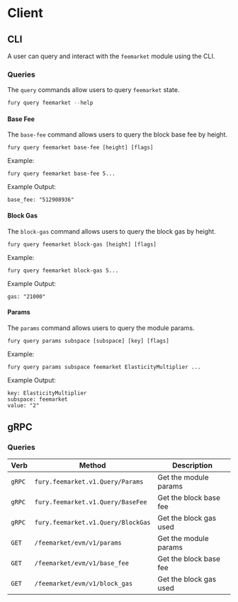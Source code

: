<!--
order: 8 -->

# Client

## CLI

A user can query and interact with the `feemarket` module using the CLI.

### Queries

The `query` commands allow users to query `feemarket` state.

```go
fury query feemarket --help
```

#### Base Fee

The `base-fee` command allows users to query the block base fee by height.

```
fury query feemarket base-fee [height] [flags]
```

Example:

```
fury query feemarket base-fee 5...
```

Example Output:

```
base_fee: "512908936"
```

#### Block Gas

The `block-gas` command allows users to query the block gas by height.

```
fury query feemarket block-gas [height] [flags]
```

Example:

```
fury query feemarket block-gas 5...
```

Example Output:

```
gas: "21000"
```

#### Params

The `params` command allows users to query the module params.

```
fury query params subspace [subspace] [key] [flags]
```

Example:

```
fury query params subspace feemarket ElasticityMultiplier ...
```

Example Output:

```
key: ElasticityMultiplier
subspace: feemarket
value: "2"
```

## gRPC

### Queries

| Verb   | Method                                               | Description                                                                |
| ------ | ---------------------------------------------------- | -------------------------------------------------------------------------- |
| `gRPC`  | `fury.feemarket.v1.Query/Params`               | Get the module params                                                      |
| `gRPC`  | `fury.feemarket.v1.Query/BaseFee`              | Get the block base fee                                                     |
| `gRPC`  | `fury.feemarket.v1.Query/BlockGas`             | Get the block gas used                                                     |
| `GET`  | `/feemarket/evm/v1/params`                           | Get the module params                                                      |
| `GET`  | `/feemarket/evm/v1/base_fee`                         | Get the block base fee                                                     |
| `GET`  | `/feemarket/evm/v1/block_gas`                        | Get the block gas used                                                     |
